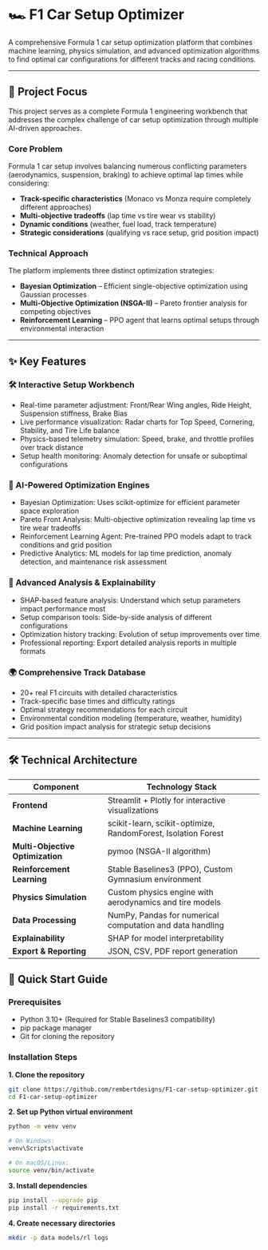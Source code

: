 # 🏎️ F1 Car Setup Optimizer

A comprehensive Formula 1 car setup optimization platform that combines machine learning, physics simulation, and advanced optimization algorithms to find optimal car configurations for different tracks and racing conditions.

---

## 🎯 Project Focus
This project serves as a complete Formula 1 engineering workbench that addresses the complex challenge of car setup optimization through multiple AI-driven approaches.

### Core Problem
Formula 1 car setup involves balancing numerous conflicting parameters (aerodynamics, suspension, braking) to achieve optimal lap times while considering:
- **Track-specific characteristics** (Monaco vs Monza require completely different approaches)
- **Multi-objective tradeoffs** (lap time vs tire wear vs stability)
- **Dynamic conditions** (weather, fuel load, track temperature)
- **Strategic considerations** (qualifying vs race setup, grid position impact)

### Technical Approach
The platform implements three distinct optimization strategies:
- **Bayesian Optimization** – Efficient single-objective optimization using Gaussian processes
- **Multi-Objective Optimization (NSGA-II)** – Pareto frontier analysis for competing objectives
- **Reinforcement Learning** – PPO agent that learns optimal setups through environmental interaction

---

## ✨ Key Features

### 🛠️ Interactive Setup Workbench
- Real-time parameter adjustment: Front/Rear Wing angles, Ride Height, Suspension stiffness, Brake Bias
- Live performance visualization: Radar charts for Top Speed, Cornering, Stability, and Tire Life balance
- Physics-based telemetry simulation: Speed, brake, and throttle profiles over track distance
- Setup health monitoring: Anomaly detection for unsafe or suboptimal configurations

### 🤖 AI-Powered Optimization Engines
- Bayesian Optimization: Uses scikit-optimize for efficient parameter space exploration
- Pareto Front Analysis: Multi-objective optimization revealing lap time vs tire wear tradeoffs
- Reinforcement Learning Agent: Pre-trained PPO models adapt to track conditions and grid position
- Predictive Analytics: ML models for lap time prediction, anomaly detection, and maintenance risk assessment

### 🧠 Advanced Analysis & Explainability
- SHAP-based feature analysis: Understand which setup parameters impact performance most
- Setup comparison tools: Side-by-side analysis of different configurations
- Optimization history tracking: Evolution of setup improvements over time
- Professional reporting: Export detailed analysis reports in multiple formats

### 🌍 Comprehensive Track Database
- 20+ real F1 circuits with detailed characteristics
- Track-specific base times and difficulty ratings
- Optimal strategy recommendations for each circuit
- Environmental condition modeling (temperature, weather, humidity)
- Grid position impact analysis for strategic setup decisions

---

## 🛠️ Technical Architecture

| Component | Technology Stack |
|-----------|------------------|
| **Frontend** | Streamlit + Plotly for interactive visualizations |
| **Machine Learning** | scikit-learn, scikit-optimize, RandomForest, Isolation Forest |
| **Multi-Objective Optimization** | pymoo (NSGA-II algorithm) |
| **Reinforcement Learning** | Stable Baselines3 (PPO), Custom Gymnasium environment |
| **Physics Simulation** | Custom physics engine with aerodynamics and tire models |
| **Data Processing** | NumPy, Pandas for numerical computation and data handling |
| **Explainability** | SHAP for model interpretability |
| **Export & Reporting** | JSON, CSV, PDF report generation |

## 🚀 Quick Start Guide

### Prerequisites
- Python 3.10+ (Required for Stable Baselines3 compatibility)
- pip package manager
- Git for cloning the repository

### Installation Steps

**1. Clone the repository**
```bash
git clone https://github.com/rembertdesigns/F1-car-setup-optimizer.git
cd F1-car-setup-optimizer
```
**2. Set up Python virtual environment**
```bash
python -m venv venv

# On Windows:
venv\Scripts\activate

# On macOS/Linux:
source venv/bin/activate
```
**3. Install dependencies**
```bash
pip install --upgrade pip
pip install -r requirements.txt
```
**4. Create necessary directories**
```bash
mkdir -p data models/rl logs
```



